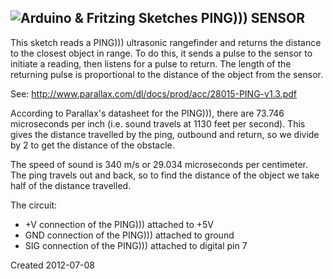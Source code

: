![Arduino &amp; Fritzing Sketches](https://raw.github.com/manifestinteractive/arduino/master/assets/logo.png "Arduino &amp; Fritzing Sketches")
PING))) SENSOR
-------
This sketch reads a PING))) ultrasonic rangefinder and returns the distance to the closest object in range. To do this, it sends a pulse to the sensor to initiate a reading, then listens for a pulse to return.  The length of the returning pulse is proportional to the distance of the object from the sensor.
	
See: http://www.parallax.com/dl/docs/prod/acc/28015-PING-v1.3.pdf
	
According to Parallax's datasheet for the PING))), there are 73.746 microseconds per inch (i.e. sound travels at 1130 feet per second).  This gives the distance travelled by the ping, outbound and return, so we divide by 2 to get the distance of the obstacle.
	
The speed of sound is 340 m/s or 29.034 microseconds per centimeter. The ping travels out and back, so to find the distance of the object we take half of the distance travelled.

The circuit:

* +V connection of the PING))) attached to +5V
* GND connection of the PING))) attached to ground
* SIG connection of the PING))) attached to digital pin 7

Created 2012-07-08
